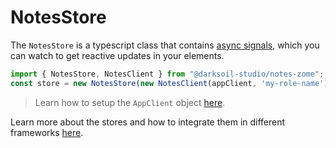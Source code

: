# NotesStore

The `NotesStore` is a typescript class that contains [async signals](https://www.npmjs.com/package/async-signals), which you can watch to get reactive updates in your elements.

```js
import { NotesStore, NotesClient } from "@darksoil-studio/notes-zome";
const store = new NotesStore(new NotesClient(appClient, 'my-role-name'));
```

> Learn how to setup the `AppClient` object [here](https://www.npmjs.com/package/@holochain/client).

Learn more about the stores and how to integrate them in different frameworks [here](https://darksoil.studio/tnesh-stack).
